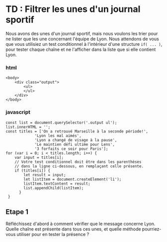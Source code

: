 # TD : Filtrer les unes d'un journal sportif

Nous avons des unes d'un journal sportif, mais nous voulons les trier pour ne lister que les une concernant l'équipe de Lyon. Nous attendons de vous que vous utilisiez un test conditionnel à l'intérieur d'une structure `if( ... )`, pour tester chaque chaîne et ne l'afficher dans la liste que si elle contient Lyon.

### html
    <body>
	    <div class="output">
		    <ul>
		    </ul>
		</div>
	</body>


### javascript

    const list = document.querySelector('.output ul');
    list.innerHTML = '';
    const titles = ['On a retrouvé Marseille à la seconde période!',
                 'Lyon les mal aimés',
                 'Lyon a changé de visage à la pause',
                 'Le maintien défi ultime pour Lens',
                 '3 forfaits ce soir pour Paris'];
    for (var i = 0; i < titles.length; i++) {
	    var input = titles[i];
	    // Votre test conditionnel doit être dans les parenthèses
	    // dans la ligne ci-dessous, en remplaçant celle présente.
	    if (titles[i]) {
		    let result = input;
		    let listItem = document.createElement('li');
		    listItem.textContent = result;
		    list.appendChild(listItem);
		  }
     }



## Etape 1

Réfléchissez d'abord à comment vérifier que le message concerne Lyon. Quelle chaîne est présente dans tous ces unes, et quelle méthode pourriez-vous utiliser pour en tester la présence ?
